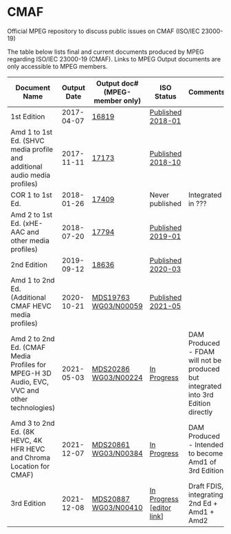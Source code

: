 # CMAF
Official MPEG repository to discuss public issues on CMAF (ISO/IEC 23000-19)

The table below lists final and current documents produced by MPEG regarding ISO/IEC 23000-19 (CMAF). Links to MPEG Output documents are only accessible to MPEG members.

| Document Name | Output Date | Output doc# (MPEG-member only) | ISO Status | Comments |
| ----- | ----- | ----- | ----- | ----- | 
| 1st Edition | 2017-04-07 | [16819](https://dms.mpeg.expert/doc_end_user/documents/118_Hobart/wg11/w16819.zip) | [Published 2018-01](https://www.iso.org/standard/71975.html) | |
| Amd 1 to 1st Ed. (SHVC media profile and additional audio media profiles) | 2017-11-11 | [17173](https://dms.mpeg.expert/doc_end_user/documents/120_Macau/wg11/w17173-v2-w17173.zip) | [Published 2018-10](https://www.iso.org/standard/73307.html) | |
| COR 1 to 1st Ed. | 2018-01-26 | [17409](https://dms.mpeg.expert/doc_end_user/documents/121_Gwangju/wg11/w17409.zip) | Never published | Integrated in ??? |
| Amd 2 to 1st Ed. (xHE-AAC and other media profiles) | 2018-07-20 | [17794](https://dms.mpeg.expert/doc_end_user/documents/123_Ljubljana/wg11/w17794.zip) | [Published 2019-01](https://www.iso.org/standard/74442.html) | |
| 2nd Edition | 2019-09-12 | [18636](https://dms.mpeg.expert/doc_end_user/documents/127_Gothenburg/wg11/w18636-v4-w18636.zip) | [Published 2020-03](https://www.iso.org/standard/79106.html) | |
| Amd 1 to 2nd Ed. (Additional CMAF HEVC media profiles) | 2020-10-21 | [MDS19763 WG03/N00059](https://dms.mpeg.expert/doc_end_user/documents/132_OnLine/wg11/MDS19763_WG03_N00059.zip) | [Published 2021-05](https://www.iso.org/standard/80756.html) | |
| Amd 2 to 2nd Ed. (CMAF Media Profiles for MPEG-H 3D Audio, EVC, VVC and other technologies) | 2021-05-03 | [MDS20286 WG03/N00224](https://dms.mpeg.expert/doc_end_user/documents/134_OnLine/wg11/MDS20286_WG03_N00224.zip) | [In Progress](https://www.iso.org/standard/82530.html) | DAM Produced - FDAM will not be produced but integrated into 3rd Edition directly |
| Amd 3 to 2nd Ed. (8K HEVC, 4K HFR HEVC and Chroma Location for CMAF) | 2021-12-07 | [MDS20861 WG03/N00384](https://dms.mpeg.expert/doc_end_user/documents/136_OnLine/wg11/MDS20861_WG03_N00384.zip) | [In Progress](https://www.iso.org/standard/83528.html) | DAM Produced - Intended to become Amd1 of 3rd Edition |
| 3rd Edition | 2021-12-08 | [MDS20887 WG03/N00410](https://dms.mpeg.expert/doc_end_user/documents/136_OnLine/wg11/MDS20887_WG03_N00410.zip) | [In Progress](https://www.iso.org/standard/85623.html) \[[editor link](https://sd.iso.org/projects/project/85623/overview)\] | Draft FDIS, integrating 2nd Ed + Amd1 + Amd2 |

